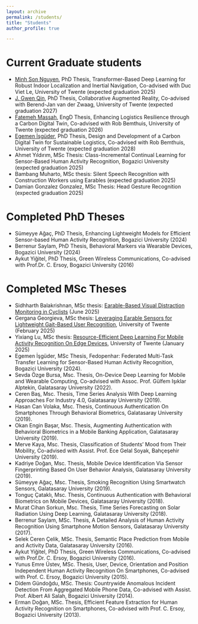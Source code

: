 ```yaml
---
layout: archive
permalink: /students/
title: "Students"
author_profile: true

---
```


Current Graduate students
=========================    
- [Minh Son Nguyen](https://people.utwente.nl/m.s.nguyen), PhD Thesis, Transformer-Based Deep Learning for Robust Indoor Localization and Inertial Navigation, Co-advised with Duc Viet Le, University of Twente (expected graduation 2025)
- [J. Gwen Qin](https://people.utwente.nl/gwen.qin), PhD Thesis, Collaborative Augmented Reality, Co-advised with Berend-Jan van der Zwaag, University of Twente (expected graduation 2027)
- [Fatemeh Massah](https://people.utwente.nl/f.massah), EngD Thesis, Enhancing Logistics Resilience through a Carbon Digital Twin, Co-advised with Rob Bemthuis, University of Twente (expected graduation 2026)
- [Egemen İşgüder](https://people.utwente.nl/egemen.isguder), PhD Thesis, Design and Development of a Carbon Digital Twin for Sustainable Logistics, Co-advised with Rob Bemthuis, University of Twente (expected graduation 2028) 
- Ahmet Yıldırım, MSc Thesis: Class-Incremental Continual Learning for Sensor-Based Human Activity Recognition, Bogazici University (expected graduation 2025)
- Bambang Muharto, MSc thesis: Silent Speech Recognition with Construction Workers using Earables (expected graduation 2025)
- Damian Gonzalez Gonzalez, MSc Thesis: Head Gesture Recognition (expected graduation 2025)

Completed PhD Theses
==================  
- Sümeyye Ağaç, PhD Thesis, Enhancing Lightweight Models for Efficient Sensor-based Human Activity Recognition, Bogazici University (2024)
- Berrenur Saylam, PhD Thesis, Behavioral Markers via Wearable Devices, Bogazici University (2024)
- Aykut Yiğitel, PhD Thesis, Green Wireless Communications, Co-advised with Prof.Dr. C. Ersoy, Bogazici University (2016)

Completed MSc Theses
==================  
- Sidhharth Balakrishnan, MSc thesis: [Earable-Based Visual Distraction Monitoring in Cyclists](https://purl.utwente.nl/essays/106412) (June 2025)
- Gergana Georgieva, MSc thesis: [Leveraging Earable Sensors for Lightweight Gait-Based User Recognition](https://purl.utwente.nl/essays/105229), University of Twente (February 2025)
- Yixiang Lu, MSc thesis: [Resource-Efficient Deep Learning For Mobile Activity Recognition On Edge Devices](https://purl.utwente.nl/essays/105044), University of Twente (January 2025)
- Egemen İşgüder, MSc Thesis, Fedopenhar: Federated Multi-Task Transfer Learning for Sensor-Based Human Activity Recognition, Bogazici University (2024). 
- Sevda Özge Bursa, Msc. Thesis, On-Device Deep Learning for Mobile and Wearable Computing, Co-advised with Assoc. Prof. Gülfem Işıklar Alptekin, Galatasaray University (2022).
- Ceren Baş, Msc. Thesis, Time Series Analysis With Deep Learning Approaches For Industry 4.0, Galatasaray University (2019).
- Hasan Can Volaka, Msc. Thesis, Continuous Authentication On Smartphones Through Behavioral Biometrics, Galatasaray University (2019).
- Okan Engin Başar, Msc. Thesis, Augmenting Authentication with Behavioral Biometrics in a Mobile Banking Application, Galatasaray University (2019).
- Merve Kaya, Msc. Thesis, Classification of Students’ Mood from Their Mobility, Co-advised with Assist. Prof. Ece Gelal Soyak, Bahçeşehir University (2019).
- Kadriye Doğan, Msc. Thesis, Mobile Device Identification Via Sensor Fingerprinting Based On User Behavior Analysis, Galatasaray University (2019).
- Sümeyye Ağaç, Msc. Thesis, Smoking Recognition Using Smartwatch Sensors, Galatasaray University (2019).
- Tonguç Çataklı, Msc. Thesis, Continuous Authentication with Behavioral Biometrics on Mobile Devices, Galatasaray University (2018).
- Murat Cihan Sorkun, Msc. Thesis, Time Series Forecasting on Solar Radiation Using Deep Learning, Galatasaray University (2018).
- Berrenur Saylam, MSc. Thesis, A Detailed Analysis of Human Activity Recognition Using Smartphone Motion Sensors, Galatasaray University (2017).
- Selek Ceren Çelik, MSc. Thesis, Semantic Place Prediction from Mobile and Activity Data, Galatasaray University (2016).
- Aykut Yiğitel, PhD Thesis, Green Wireless Communications, Co-advised with Prof.Dr. C. Ersoy, Bogazici University (2016).
- Yunus Emre Üstev, MSc. Thesis, User, Device, Orientation and Position Independent Human Activity Recognition On Smartphones, Co-advised with Prof. C. Ersoy, Bogazici University (2015).
- Didem Gündoğdu, MSc. Thesis: Countrywide Anomalous Incident Detection From Aggregated Mobile Phone Data, Co-advised with Assist. Prof. Albert Ali Salah, Bogazici University (2014).
- Erman Doğan, MSc. Thesis, Efficient Feature Extraction for Human Activity Recognition on Smartphones, Co-advised with Prof. C. Ersoy, Bogazici University (2013). 
